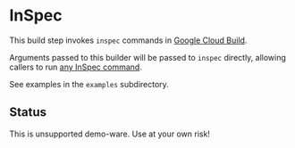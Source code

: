 # InSpec

This build step invokes `inspec` commands in [Google Cloud Build](https://cloud.google.com/cloud-build).

Arguments passed to this builder will be passed to `inspec` directly, allowing
callers to run [any InSpec command](https://www.inspec.io/docs/reference/cli/).

See examples in the `examples` subdirectory.

## Status

This is unsupported demo-ware. Use at your own risk!
